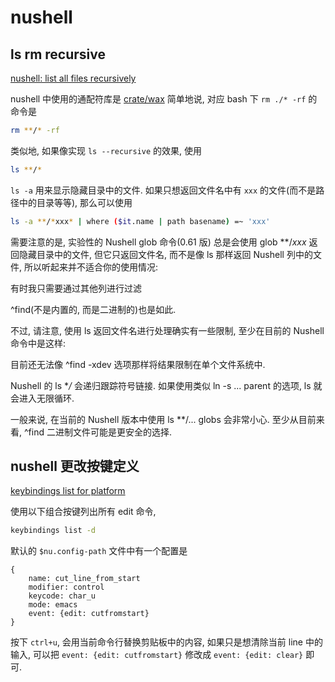 # nushell

## ls rm recursive

[nushell: list all files recursively](https://superuser.com/questions/1720919/nushell-list-all-files-recursively)

nushell 中使用的通配符库是 [crate/wax](https://docs.rs/crate/wax/latest)
简单地说, 对应 bash 下 `rm ./* -rf` 的命令是

```bash
rm **/* -rf
```

类似地, 如果像实现 `ls --recursive` 的效果, 使用

```bash
ls **/*
```

`ls -a` 用来显示隐藏目录中的文件.
如果只想返回文件名中有 `xxx` 的文件(而不是路径中的目录等等), 那么可以使用

```bash
ls -a **/*xxx* | where ($it.name | path basename) =~ 'xxx'
```

需要注意的是, 实验性的 Nushell glob 命令(0.61 版)
总是会使用 glob **/*xxx* 返回隐藏目录中的文件, 但它只返回文件名,
而不是像 ls 那样返回 Nushell 列中的文件, 所以听起来并不适合你的使用情况:

有时我只需要通过其他列进行过滤

^find(不是内置的, 而是二进制的)也是如此.

不过, 请注意, 使用 ls 返回文件名进行处理确实有一些限制, 至少在目前的 Nushell 命令中是这样:

目前还无法像 ^find -xdev 选项那样将结果限制在单个文件系统中.

Nushell 的 ls **/* 会递归跟踪符号链接.
如果使用类似 ln -s ... parent 的选项, ls 就会进入无限循环.

一般来说, 在当前的 Nushell 版本中使用 ls **/... globs 会非常小心.
至少从目前来看, ^find 二进制文件可能是更安全的选择.

## nushell 更改按键定义

[keybindings list for platform](https://www.nushell.sh/commands/docs/keybindings_list.html)

使用以下组合按键列出所有 edit 命令,

```bash
keybindings list -d
```

默认的 `$nu.config-path` 文件中有一个配置是

```nu
{
    name: cut_line_from_start
    modifier: control
    keycode: char_u
    mode: emacs
    event: {edit: cutfromstart}
}
```

按下 `ctrl+u`, 会用当前命令行替换剪贴板中的内容, 如果只是想清除当前 line 中的输入,
可以把 `event: {edit: cutfromstart}` 修改成 `event: {edit: clear}` 即可.
